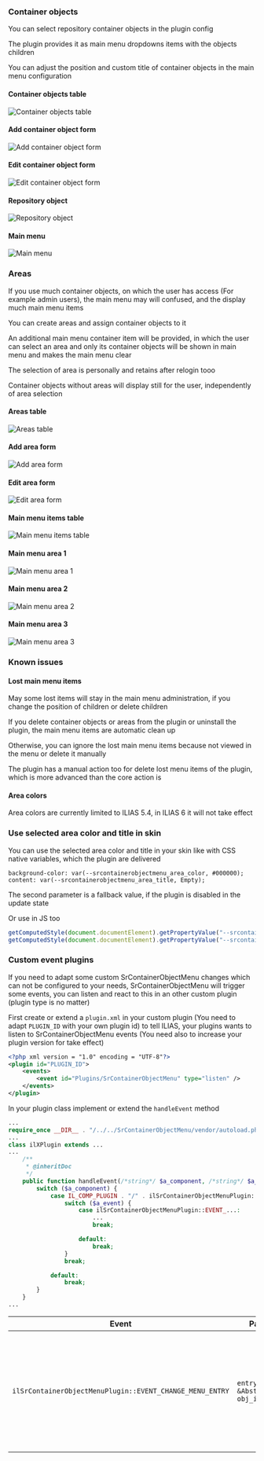 ### Container objects

You can select repository container objects in the plugin config

The plugin provides it as main menu dropdowns items with the objects children

You can adjust the position and custom title of container objects in the main menu configuration

#### Container objects table

![Container objects table](../doc/images/container_objects_table.png)

#### Add container object form

![Add container object form](../doc/images/add_container_object_form.png)

#### Edit container object form

![Edit container object form](../doc/images/edit_container_object_form.png)

#### Repository object

![Repository object](../doc/images/repository_object.png)

#### Main menu

![Main menu](../doc/images/main_menu.png)

### Areas

If you use much container objects, on which the user has access (For example admin users), the main menu may will confused, and the display much main menu items

You can create areas and assign container objects to it

An additional main menu container item will be provided, in which the user can select an area and only its container objects will be shown in main menu and makes the main menu clear

The selection of area is personally and retains after relogin tooo

Container objects without areas will display still for the user, independently of area selection

#### Areas table

![Areas table](../doc/images/areas_table.png)

#### Add area form

![Add area form](../doc/images/add_area_form.png)

#### Edit area form

![Edit area form](../doc/images/edit_area_form.png)

#### Main menu items table

![Main menu items table](../doc/images/main_menu_items_table.png)

#### Main menu area 1

![Main menu area 1](../doc/images/main_menu_area_1.png)

#### Main menu area 2

![Main menu area 2](../doc/images/main_menu_area_2.png)

#### Main menu area 3

![Main menu area 3](../doc/images/main_menu_area_3.png)

### Known issues

#### Lost main menu items

May some lost items will stay in the main menu administration, if you change the position of children or delete children

If you delete container objects or areas from the plugin or uninstall the plugin, the main menu items are automatic clean up

Otherwise, you can ignore the lost main menu items because not viewed in the menu or delete it manually

The plugin has a manual action too for delete lost menu items of the plugin, which is more advanced than the core action is

#### Area colors

Area colors are currently limited to ILIAS 5.4, in ILIAS 6 it will not take effect

### Use selected area color and title in skin

You can use the selected area color and title in your skin like with CSS native variables, which the plugin are delivered

```
background-color: var(--srcontainerobjectmenu_area_color, #000000);
content: var(--srcontainerobjectmenu_area_title, Empty);
```

The second parameter is a fallback value, if the plugin is disabled in the update state

Or use in JS too

```js
getComputedStyle(document.documentElement).getPropertyValue("--srcontainerobjectmenu_area_color") || "#000000";
getComputedStyle(document.documentElement).getPropertyValue("--srcontainerobjectmenu_area_title") || "Empty";
```

### Custom event plugins

If you need to adapt some custom SrContainerObjectMenu changes which can not be configured to your needs, SrContainerObjectMenu will trigger some events, you can listen and react to this in an other custom plugin (plugin type is no matter)

First create or extend a `plugin.xml` in your custom plugin (You need to adapt `PLUGIN_ID` with your own plugin id) to tell ILIAS, your plugins wants to listen to SrContainerObjectMenu events (You need also to increase your plugin version for take effect)

```xml
<?php xml version = "1.0" encoding = "UTF-8"?>
<plugin id="PLUGIN_ID">
	<events>
		<event id="Plugins/SrContainerObjectMenu" type="listen" />
	</events>
</plugin>
```

In your plugin class implement or extend the `handleEvent` method

```php
...
require_once __DIR__ . "/../../SrContainerObjectMenu/vendor/autoload.php";
...
class ilXPlugin extends ...
...
	/**
	 * @inheritDoc
	 */
	public function handleEvent(/*string*/ $a_component, /*string*/ $a_event, /*array*/ $a_parameter)/* : void*/ {
		switch ($a_component) {
			case IL_COMP_PLUGIN . "/" . ilSrContainerObjectMenuPlugin::PLUGIN_NAME:
				switch ($a_event) {
					case ilSrContainerObjectMenuPlugin::EVENT_...:
						...
						break;

					default:
						break;
				}
				break;

			default:
				break;
		}
	}
...
```

| Event | Parameters | Purpose |
|-------|------------|---------|
| `ilSrContainerObjectMenuPlugin::EVENT_CHANGE_MENU_ENTRY` | `entry => &AbstractBaseItem`<br>`obj_id => int` | Change menu entry (Please note `entry` is a reference variable, if it should not works) |
